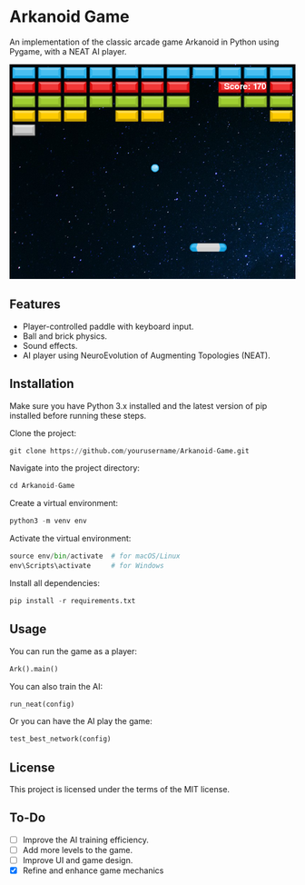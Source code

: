 # Arkanoid Game
An implementation of the classic arcade game Arkanoid in Python using Pygame, with a NEAT AI player.


![Game screenshot](screenshot.png)


## Features
* Player-controlled paddle with keyboard input.
* Ball and brick physics.
* Sound effects.
* AI player using NeuroEvolution of Augmenting Topologies (NEAT).

## Installation
Make sure you have Python 3.x installed and the latest version of pip installed before running these steps.

Clone the project:
```python
git clone https://github.com/yourusername/Arkanoid-Game.git
```
Navigate into the project directory:
```python
cd Arkanoid-Game
```
Create a virtual environment:
```python
python3 -m venv env
```
Activate the virtual environment:
```python
source env/bin/activate  # for macOS/Linux
env\Scripts\activate     # for Windows
```
Install all dependencies:
```python
pip install -r requirements.txt
```
## Usage
You can run the game as a player:
```python 
Ark().main()
```
You can also train the AI:
```python 
run_neat(config)
```
Or you can have the AI play the game:
```python 
test_best_network(config)
```
## License
This project is licensed under the terms of the MIT license.

## To-Do

- [ ] Improve the AI training efficiency.
- [ ] Add more levels to the game.
- [ ] Improve UI and game design.
- [x] Refine and enhance game mechanics 
